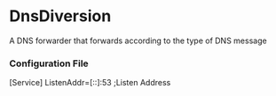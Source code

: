 # DnsDiversion
A DNS forwarder that forwards according to the type of DNS message

### Configuration File
[Service]
ListenAddr=[::]:53  ;Listen Address